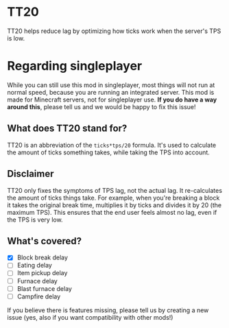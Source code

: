# TT20
TT20 helps reduce lag by optimizing how ticks work when the server's TPS is low.

# Regarding singleplayer
While you can still use this mod in singleplayer, most things will not run at normal speed, because you are running an integrated server. This mod is made for Minecraft servers, not for singleplayer use. **If you do have a way around this**, please tell us and we would be happy to fix this issue!

## What does TT20 stand for?
TT20 is an abbreviation of the `ticks*tps/20` formula. It's used to calculate the amount of ticks something takes, while taking the TPS into account.

## Disclaimer
TT20 only fixes the symptoms of TPS lag, not the actual lag. It re-calculates the amount of ticks things take. For example, when you're breaking a block it takes the original break time, multiplies it by ticks and divides it by 20 (the maximum TPS). This ensures that the end user feels almost no lag, even if the TPS is very low.

## What's covered?
- [X] Block break delay
- [ ] Eating delay
- [ ] Item pickup delay
- [ ] Furnace delay
- [ ] Blast furnace delay
- [ ] Campfire delay

If you believe there is features missing, please tell us by creating a new issue (yes, also if you want compatibility with other mods!)
